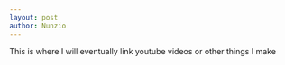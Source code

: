```yaml
---
layout: post
author: Nunzio
---
```


This is where I will eventually link youtube videos or other things I make
